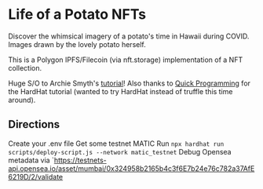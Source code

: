 # Life of a Potato NFTs

Discover the whimsical imagery of a potato's time in Hawaii during COVID. Images drawn by the lovely potato herself.  

This is a Polygon IPFS/Filecoin (via nft.storage) implementation of a NFT collection.  

Huge S/O to Archie Smyth's [tutorial](https://dev.to/yournewempire/deploy-nfts-with-truffle-ipfs-opensea-polygon-5581)!  Also thanks to [Quick Programming](https://medium.com/quick-programming/how-to-deploy-a-smart-contract-with-hardhat-45e0a6ffdb4c) for the HardHat tutorial (wanted to try HardHat instead of truffle this time around).

## Directions

Create your .env file
Get some testnet MATIC 
Run `npx hardhat run scripts/deploy-script.js --network matic_testnet`
Debug Opensea metadata via `https://testnets-api.opensea.io/asset/mumbai/0x324958b2165b4c3f6E7b24e76c782a37AfE6219D/2/validate
